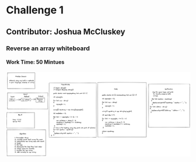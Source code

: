 # Challenge 1

## Contributor: Joshua McCluskey

### Reverse an array whiteboard

#### Work Time: 50 Mintues

![Whiteboard Array Reverse](img/array-reverse.png)
